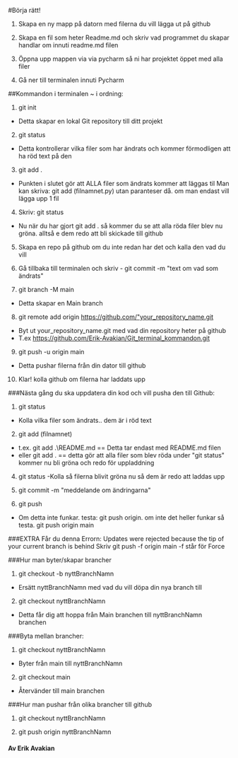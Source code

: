 #Börja rätt!


1. Skapa en ny mapp på datorn med filerna du vill lägga ut på github


2. Skapa en fil som heter Readme.md och skriv vad programmet du skapar handlar om innuti readme.md filen


3. Öppna upp mappen via via pycharm så ni har projektet öppet med alla filer


4. Gå ner till terminalen innuti Pycharm


##Kommandon i terminalen ~ i ordning: 

1. git init 
- Detta skapar en lokal Git repository till ditt projekt

2. git status
- Detta kontrollerar vilka filer som har ändrats och kommer förmodligen att ha röd text på den

3. git add .
- Punkten i slutet gör att ALLA filer som ändrats kommer att läggas til
Man kan skriva: git add (filnamnet.py) utan paranteser då. om man endast vill lägga upp 1 fil 

4. Skriv: git status
- Nu när du har gjort git add . så kommer du se att alla röda filer blev nu gröna. alltså e dem redo att bli skickade till github

5. Skapa en repo på github om du inte redan har det och kalla den vad du vill


6. Gå tillbaka till terminalen och skriv - git commit -m "text om vad som ändrats"


7. git branch -M main
- Detta skapar en Main branch

8. git remote add origin https://github.com/"your_repository_name.git
- Byt ut your_repository_name.git med vad din repository heter på github
- T.ex https://github.com/Erik-Avakian/Git_terminal_kommandon.git

9. git push -u origin main
- Detta pushar filerna från din dator till github

10. Klar! kolla github om filerna har laddats upp



###Nästa gång du ska uppdatera din kod och vill pusha den till Github:

1. git status
- Kolla vilka filer som ändrats.. dem är i röd text


2. git add (filnamnet)
- t.ex. git add .\README.md == Detta tar endast med README.md filen
- eller git add . == detta gör att alla filer som blev röda under "git status" kommer nu bli gröna och redo för uppladdning


4. git status
-Kolla så filerna blivit gröna nu så dem är redo att laddas upp


5. git commit -m "meddelande om ändringarna"


6. git push
- Om detta inte funkar. testa: git push origin. om inte det heller funkar så testa. git push origin main


###EXTRA
Får du denna Errorn:
Updates were rejected because the tip of your current branch is behind
Skriv git push -f origin main
-f står för Force


###Hur man byter/skapar brancher

1. git checkout -b nyttBranchNamn
- Ersätt nyttBranchNamn med vad du vill döpa din nya branch till

2. git checkout nyttBranchNamn 
- Detta får dig att hoppa från Main branchen till nyttBranchNamn branchen



###Byta mellan brancher:

1. git checkout nyttBranchNamn
- Byter från main till nyttBranchNamn 

2. git checkout main
- Återvänder till main branchen


###Hur man pushar från olika brancher till github

1. git checkout nyttBranchNamn

2. git push origin nyttBranchNamn 




#### Av Erik Avakian

